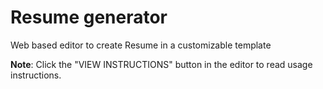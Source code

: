 # Resume generator
Web based editor to create Resume in a customizable template  

**Note**: Click the "VIEW INSTRUCTIONS" button in the editor to read usage instructions.
